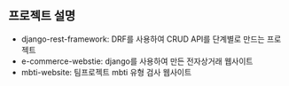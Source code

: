 ## 프로젝트 설명
- django-rest-framework: DRF를 사용하여 CRUD API를 단계별로 만드는 프로젝트
- e-commerce-webstie: django를 사용하여 만든 전자상거래 웹사이트
- mbti-website: 팀프로젝트 mbti 유형 검사 웹사이트

